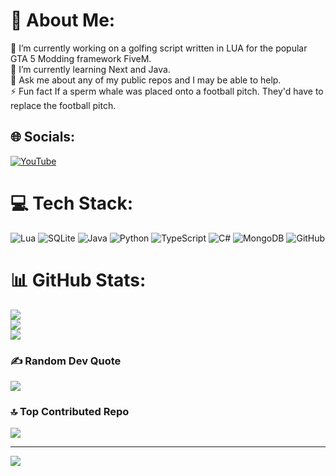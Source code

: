 # 💫 About Me:
🔭 I’m currently working on a golfing script written in LUA for the popular GTA 5 Modding framework FiveM.<br>🌱 I’m currently learning Next and Java.<br>💬 Ask me about any of my public repos and I may be able to help.<br>⚡ Fun fact If a sperm whale was placed onto a football pitch. They'd have to replace the football pitch.


## 🌐 Socials:
[![YouTube](https://img.shields.io/badge/YouTube-%23FF0000.svg?logo=YouTube&logoColor=white)](https://youtube.com/@MCG_69) 

# 💻 Tech Stack:
![Lua](https://img.shields.io/badge/lua-%232C2D72.svg?style=for-the-badge&logo=lua&logoColor=white) ![SQLite](https://img.shields.io/badge/sqlite-%2307405e.svg?style=for-the-badge&logo=sqlite&logoColor=white) ![Java](https://img.shields.io/badge/Next-black?style=for-the-badge&logo=next.js&logoColor=white) ![Python](https://img.shields.io/badge/python-3670A0?style=for-the-badge&logo=python&logoColor=ffdd54) ![TypeScript](https://img.shields.io/badge/typescript-%23007ACC.svg?style=for-the-badge&logo=typescript&logoColor=white) ![C#](https://img.shields.io/badge/c%23-%23239120.svg?style=for-the-badge&logo=csharp&logoColor=white) ![MongoDB](https://img.shields.io/badge/MongoDB-%234ea94b.svg?style=for-the-badge&logo=mongodb&logoColor=white) ![GitHub](https://img.shields.io/badge/github-%23121011.svg?style=for-the-badge&logo=github&logoColor=white)
# 📊 GitHub Stats:
![](https://github-readme-stats.vercel.app/api?username=TheJamieP&theme=dark&hide_border=false&include_all_commits=true&count_private=true)<br/>
![](https://github-readme-streak-stats.herokuapp.com/?user=TheJamieP&theme=dark&hide_border=false)<br/>
![](https://github-readme-stats.vercel.app/api/top-langs/?username=TheJamieP&theme=dark&hide_border=false&include_all_commits=true&count_private=true&layout=compact)

### ✍️ Random Dev Quote
![](https://quotes-github-readme.vercel.app/api?type=horizontal&theme=radical)

### 🔝 Top Contributed Repo
![](https://github-contributor-stats.vercel.app/api?username=TheJamieP&limit=5&theme=dark&combine_all_yearly_contributions=true)

---
[![](https://visitcount.itsvg.in/api?id=TheJamieP&icon=0&color=0)](https://visitcount.itsvg.in)

<!-- Proudly created with GPRM ( https://gprm.itsvg.in ) -->
